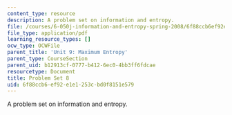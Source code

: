 ```yaml
---
content_type: resource
description: A problem set on information and entropy.
file: /courses/6-050j-information-and-entropy-spring-2008/6f88ccb6ef92e1e1253cbd0f8151e579_MIT6_050JS08_ps_08.pdf
file_type: application/pdf
learning_resource_types: []
ocw_type: OCWFile
parent_title: 'Unit 9: Maximum Entropy'
parent_type: CourseSection
parent_uid: b12913cf-0777-b412-6ec0-4bb3ff6fdcae
resourcetype: Document
title: Problem Set 8
uid: 6f88ccb6-ef92-e1e1-253c-bd0f8151e579
---
```

A problem set on information and entropy.

